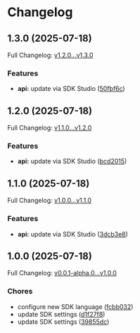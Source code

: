 # Changelog

## 1.3.0 (2025-07-18)

Full Changelog: [v1.2.0...v1.3.0](https://github.com/heartbeat-chat/hb-ts-sdk/compare/v1.2.0...v1.3.0)

### Features

* **api:** update via SDK Studio ([50fbf6c](https://github.com/heartbeat-chat/hb-ts-sdk/commit/50fbf6cd8b03c3e94209bdf37a7114434cc94a05))

## 1.2.0 (2025-07-18)

Full Changelog: [v1.1.0...v1.2.0](https://github.com/heartbeat-chat/hb-ts-sdk/compare/v1.1.0...v1.2.0)

### Features

* **api:** update via SDK Studio ([bcd2015](https://github.com/heartbeat-chat/hb-ts-sdk/commit/bcd20154e70c618872268d2f6d68b3481599578d))

## 1.1.0 (2025-07-18)

Full Changelog: [v1.0.0...v1.1.0](https://github.com/heartbeat-chat/hb-ts-sdk/compare/v1.0.0...v1.1.0)

### Features

* **api:** update via SDK Studio ([3dcb3e8](https://github.com/heartbeat-chat/hb-ts-sdk/commit/3dcb3e8f9070b3570c71a8b6f25b6eab4d381ad7))

## 1.0.0 (2025-07-18)

Full Changelog: [v0.0.1-alpha.0...v1.0.0](https://github.com/heartbeat-chat/hb-ts-sdk/compare/v0.0.1-alpha.0...v1.0.0)

### Chores

* configure new SDK language ([fcbb032](https://github.com/heartbeat-chat/hb-ts-sdk/commit/fcbb03244c30dd765d26730fe4741cd393a67c8b))
* update SDK settings ([d1f27f8](https://github.com/heartbeat-chat/hb-ts-sdk/commit/d1f27f8b51e3b5b7a1fca5b87dcbebcc2f743dce))
* update SDK settings ([39855dc](https://github.com/heartbeat-chat/hb-ts-sdk/commit/39855dc5b0626d29e908168567df73b76885474d))
